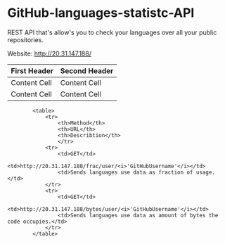 # GitHub-languages-statistc-API
REST API that's allow's you to check your languages over all your public repositories.

Website: http://20.31.147.188/

| First Header  | Second Header |
| ------------- | ------------- |
| Content Cell  | Content Cell  |
| Content Cell  | Content Cell  |
            <table>
                <tr>
                    <th>Method</th>
                    <th>URL</th>
                    <th>Describtion</th>
                    </tr>
                <tr>
                    <td>GET</td>
                    <td>http://20.31.147.188/frac/user/<i>'GitHubUsername'</i></td>
                    <td>Sends languages use data as fraction of usage.</td>
                </tr>
                <tr>
                    <td>GET</td>
                    <td>http://20.31.147.188/bytes/user/<i>'GitHubUsername'</i></td>
                    <td>Sends languages use data as amount of bytes the code occupies.</td>
                </tr>
            </table>

